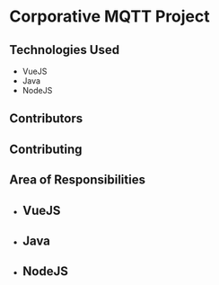 # Corporative MQTT Project

## Technologies Used
- VueJS
- Java
- NodeJS

## Contributors

## Contributing

## Area of Responsibilities
- VueJS
  - 
- Java
  - 
- NodeJS
  - 
